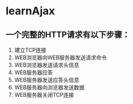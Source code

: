 # learnAjax


## 一个完整的HTTP请求有以下步骤：

1. 建立TCP连接
2. WEB浏览器向WEB服务器发送请求命令
3. WEB浏览器发送请求头信息
4. WEB服务器应答
5. WEB服务器发送应答头信息
6. WEB服务器向浏览器发送数据
7. WEB服务器关闭TCP连接 

